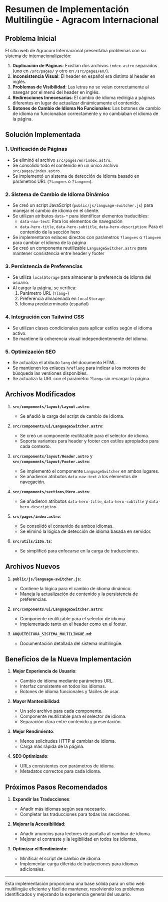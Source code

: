 # Resumen de Implementación Multilingüe - Agracom Internacional

## Problema Inicial

El sitio web de Agracom Internacional presentaba problemas con su sistema de internacionalización:

1. **Duplicación de Páginas**: Existían dos archivos `index.astro` separados (uno en `/src/pages/` y otro en `/src/pages/en/`).
2. **Inconsistencia Visual**: El header en español era distinto al header en inglés.
3. **Problemas de Visibilidad**: Las letras no se veían correctamente al navegar por el menú del header en inglés.
4. **Redirecciones Innecesarias**: El cambio de idioma redirigía a páginas diferentes en lugar de actualizar dinámicamente el contenido.
5. **Botones de Cambio de Idioma No Funcionales**: Los botones de cambio de idioma no funcionaban correctamente y no cambiaban el idioma de la página.

## Solución Implementada

### 1. Unificación de Páginas

- Se eliminó el archivo `src/pages/en/index.astro`.
- Se consolidó todo el contenido en un único archivo `src/pages/index.astro`.
- Se implementó un sistema de detección de idioma basado en parámetros URL (`?lang=es` o `?lang=en`).

### 2. Sistema de Cambio de Idioma Dinámico

- Se creó un script JavaScript (`public/js/language-switcher.js`) para manejar el cambio de idioma en el cliente.
- Se utilizan atributos `data-*` para identificar elementos traducibles:
  - `data-nav-text`: Para los elementos de navegación
  - `data-hero-title`, `data-hero-subtitle`, `data-hero-description`: Para el contenido de la sección hero
- Se implementaron enlaces directos con parámetros `?lang=es` o `?lang=en` para cambiar el idioma de la página
- Se creó un componente reutilizable `LanguageSwitcher.astro` para mantener consistencia entre header y footer

### 3. Persistencia de Preferencias

- Se utiliza `localStorage` para almacenar la preferencia de idioma del usuario.
- Al cargar la página, se verifica:
  1. Parámetro URL (`?lang=`)
  2. Preferencia almacenada en `localStorage`
  3. Idioma predeterminado (español)

### 4. Integración con Tailwind CSS

- Se utilizan clases condicionales para aplicar estilos según el idioma activo.
- Se mantiene la coherencia visual independientemente del idioma.

### 5. Optimización SEO

- Se actualiza el atributo `lang` del documento HTML.
- Se mantienen los enlaces `hreflang` para indicar a los motores de búsqueda las versiones disponibles.
- Se actualiza la URL con el parámetro `?lang=` sin recargar la página.

## Archivos Modificados

1. **`src/components/layout/Layout.astro`**:
   - Se añadió la carga del script de cambio de idioma.

2. **`src/components/ui/LanguageSwitcher.astro`**:
   - Se creó un componente reutilizable para el selector de idioma.
   - Soporta variantes para header y footer con estilos apropiados para cada contexto.

3. **`src/components/layout/Header.astro`** y **`src/components/layout/Footer.astro`**:
   - Se implementó el componente `LanguageSwitcher` en ambos lugares.
   - Se añadieron atributos `data-nav-text` a los elementos de navegación.

3. **`src/components/sections/Hero.astro`**:
   - Se añadieron atributos `data-hero-title`, `data-hero-subtitle` y `data-hero-description`.

4. **`src/pages/index.astro`**:
   - Se consolidó el contenido de ambos idiomas.
   - Se eliminó la lógica de detección de idioma basada en servidor.

5. **`src/utils/i18n.ts`**:
   - Se simplificó para enfocarse en la carga de traducciones.

## Archivos Nuevos

1. **`public/js/language-switcher.js`**:
   - Contiene la lógica para el cambio de idioma dinámico.
   - Maneja la actualización de contenido y la persistencia de preferencias.

2. **`src/components/ui/LanguageSwitcher.astro`**:
   - Componente reutilizable para el selector de idioma.
   - Implementado tanto en el header como en el footer.

3. **`ARQUITECTURA_SISTEMA_MULTILINGUE.md`**:
   - Documentación detallada del sistema multilingüe.

## Beneficios de la Nueva Implementación

1. **Mejor Experiencia de Usuario**:
   - Cambio de idioma mediante parámetros URL.
   - Interfaz consistente en todos los idiomas.
   - Botones de idioma funcionales y fáciles de usar.

2. **Mayor Mantenibilidad**:
   - Un solo archivo para cada componente.
   - Componente reutilizable para el selector de idioma.
   - Separación clara entre contenido y presentación.

3. **Mejor Rendimiento**:
   - Menos solicitudes HTTP al cambiar de idioma.
   - Carga más rápida de la página.

4. **SEO Optimizado**:
   - URLs consistentes con parámetros de idioma.
   - Metadatos correctos para cada idioma.

## Próximos Pasos Recomendados

1. **Expandir las Traducciones**:
   - Añadir más idiomas según sea necesario.
   - Completar las traducciones para todas las secciones.

2. **Mejorar la Accesibilidad**:
   - Añadir anuncios para lectores de pantalla al cambiar de idioma.
   - Mejorar el contraste y la legibilidad en todos los idiomas.

3. **Optimizar el Rendimiento**:
   - Minificar el script de cambio de idioma.
   - Implementar carga diferida de traducciones para idiomas adicionales.

---

Esta implementación proporciona una base sólida para un sitio web multilingüe eficiente y fácil de mantener, resolviendo los problemas identificados y mejorando la experiencia general del usuario.

